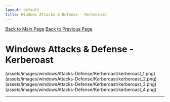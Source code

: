 ```yaml
---
layout: default
title: Windows Attacks & Defense - Kerberoast
---
```

[Back to Main Page](index.html)
[Back to Previous Page](structure/windowsAttacks-Defense/windowsAttacks&Defense.html)
# Windows Attacks & Defense - Kerberoast

(assets/images/windowsAttacks-Defense/Kerberoast/kerberoast_1.png)
(assets/images/windowsAttacks-Defense/Kerberoast/kerberoast_2.png)
(assets/images/windowsAttacks-Defense/Kerberoast/kerberoast_3.png)
(assets/images/windowsAttacks-Defense/Kerberoast/kerberoast_4.png)

---